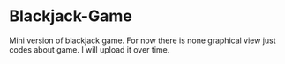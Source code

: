 # Blackjack-Game
Mini version of blackjack game. For now there is none graphical view just codes about game. I will upload it over time.
